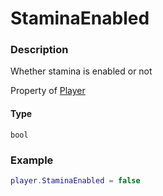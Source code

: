 # StaminaEnabled

### Description

Whether stamina is enabled or not

Property of [Player](/classes/Player/)

#### Type

`bool`

### Example

```lua
player.StaminaEnabled = false
```
